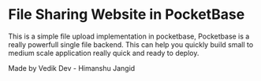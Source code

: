 # File Sharing Website in PocketBase

This is a simple file upload implementation in pocketbase, Pocketbase is a really powerfull single file backend. This can help you quickly build small to medium scale application 
really quick and ready to deploy.

Made by Vedik Dev - Himanshu Jangid
